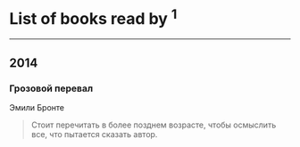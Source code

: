 # List of books read by [](http://vk.com/id186567618)<sup>1</sup>
---

## 2014

### Грозовой перевал
Эмили Бронте
> Стоит перечитать в более позднем возрасте, чтобы осмыслить все, что пытается сказать автор.



